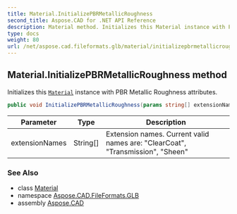 ```yaml
---
title: Material.InitializePBRMetallicRoughness
second_title: Aspose.CAD for .NET API Reference
description: Material method. Initializes this Material instance with PBR Metallic Roughness attributes
type: docs
weight: 80
url: /net/aspose.cad.fileformats.glb/material/initializepbrmetallicroughness/
---
```

## Material.InitializePBRMetallicRoughness method

Initializes this [`Material`](../) instance with PBR Metallic Roughness attributes.

```csharp
public void InitializePBRMetallicRoughness(params string[] extensionNames)
```

| Parameter | Type | Description |
| --- | --- | --- |
| extensionNames | String[] | Extension names. Current valid names are: "ClearCoat", "Transmission", "Sheen" |

### See Also

* class [Material](../)
* namespace [Aspose.CAD.FileFormats.GLB](../../../aspose.cad.fileformats.glb/)
* assembly [Aspose.CAD](../../../)


